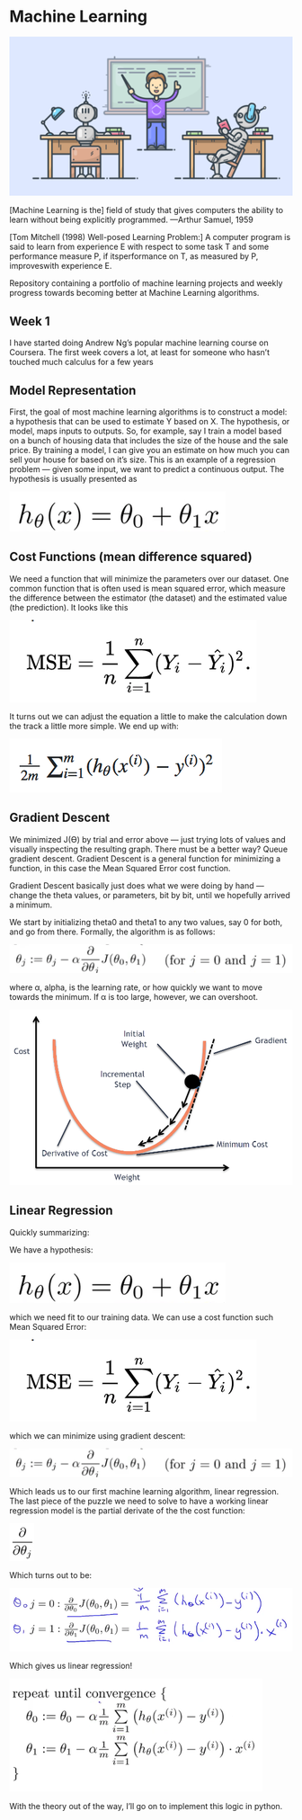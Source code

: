 # Machine Learning

![](/images/ml1.png)

[Machine Learning is the] field of study that gives computers the ability to learn without being explicitly programmed. —Arthur Samuel, 1959

[Tom Mitchell (1998) Well-posed Learning Problem:] A computer program is said to learn from experience E with respect to some task T
and some performance measure P, if itsperformance on T, as measured by P, improveswith experience E. 

Repository containing a portfolio of machine learning projects and weekly progress towards becoming better at Machine Learning algorithms.

## Week 1

I have started doing Andrew Ng’s popular machine learning course on Coursera. The first week covers a lot, at least for someone who hasn’t touched much calculus for a few years

## Model Representation
First, the goal of most machine learning algorithms is to construct a model: a hypothesis that can be used to estimate Y based on X. The hypothesis, or model, maps inputs to outputs. So, for example, say I train a model based on a bunch of housing data that includes the size of the house and the sale price. By training a model, I can give you an estimate on how much you can sell your house for based on it’s size. This is an example of a regression problem — given some input, we want to predict a continuous output.
The hypothesis is usually presented as

![](/images/LR.png)


## Cost Functions (mean difference squared)

We need a function that will minimize the parameters over our dataset. One common function that is often used is mean squared error, which measure the difference between the estimator (the dataset) and the estimated value (the prediction). It looks like this

![](/images/MSE1.png)

It turns out we can adjust the equation a little to make the calculation down the track a little more simple. We end up with:

![](/images/MSE2.png)

## Gradient Descent

We minimized J(ϴ) by trial and error above — just trying lots of values and visually inspecting the resulting graph. There must be a better way? Queue gradient descent. Gradient Descent is a general function for minimizing a function, in this case the Mean Squared Error cost function.

Gradient Descent basically just does what we were doing by hand — change the theta values, or parameters, bit by bit, until we hopefully arrived a minimum.

We start by initializing theta0 and theta1 to any two values, say 0 for both, and go from there. Formally, the algorithm is as follows:

![](/images/GD2.png)

where α, alpha, is the learning rate, or how quickly we want to move towards the minimum. If α is too large, however, we can overshoot.

![](/images/GD1.png)

## Linear Regression 

Quickly summarizing:

We have a hypothesis:

![](/images/LR.png)

which we need fit to our training data. We can use a cost function such Mean Squared Error:

![](/images/LR1.png)

which we can minimize using gradient descent:

![](/images/LR2.png)

Which leads us to our first machine learning algorithm, linear regression. The last piece of the puzzle we need to solve to have a working linear regression model is the partial derivate of the the cost function:

![](/images/LR3.png)

Which turns out to be:

![](/images/LR4.png)

Which gives us linear regression!

![](/images/LR5.png)

With the theory out of the way, I’ll go on to implement this logic in python.


